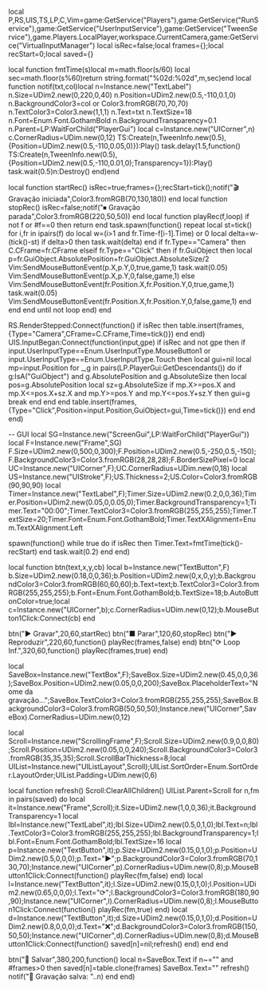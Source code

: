 local P,RS,UIS,TS,LP,C,Vim=game:GetService("Players"),game:GetService("RunService"),game:GetService("UserInputService"),game:GetService("TweenService"),game.Players.LocalPlayer,workspace.CurrentCamera,game:GetService("VirtualInputManager")
local isRec=false;local frames={};local recStart=0;local saved={}

local function fmtTime(s)local m=math.floor(s/60) local sec=math.floor(s%60)return string.format("%02d:%02d",m,sec)end
local function notif(txt,col)local n=Instance.new("TextLabel") n.Size=UDim2.new(0,220,0,40) n.Position=UDim2.new(0.5,-110,0.1,0) n.BackgroundColor3=col or Color3.fromRGB(70,70,70) n.TextColor3=Color3.new(1,1,1) n.Text=txt n.TextSize=18 n.Font=Enum.Font.GothamBold n.BackgroundTransparency=0.1 n.Parent=LP:WaitForChild("PlayerGui") local c=Instance.new("UICorner",n) c.CornerRadius=UDim.new(0,12) TS:Create(n,TweenInfo.new(0.5),{Position=UDim2.new(0.5,-110,0.05,0)}):Play() task.delay(1.5,function() TS:Create(n,TweenInfo.new(0.5),{Position=UDim2.new(0.5,-110,0.01,0);Transparency=1}):Play() task.wait(0.5)n:Destroy() end)end

local function startRec() isRec=true;frames={};recStart=tick();notif("🎬 Gravação iniciada",Color3.fromRGB(70,130,180)) end
local function stopRec() isRec=false;notif("⏹ Gravação parada",Color3.fromRGB(220,50,50)) end
local function playRec(f,loop) if not f or #f==0 then return end task.spawn(function() repeat local st=tick() for i,fr in ipairs(f) do local w=(i>1 and fr.Time-f[i-1].Time) or 0 local delta=w-(tick()-st) if delta>0 then task.wait(delta) end if fr.Type=="Camera" then C.CFrame=fr.CFrame elseif fr.Type=="Click" then if fr.GuiObject then local p=fr.GuiObject.AbsolutePosition+fr.GuiObject.AbsoluteSize/2 Vim:SendMouseButtonEvent(p.X,p.Y,0,true,game,1) task.wait(0.05) Vim:SendMouseButtonEvent(p.X,p.Y,0,false,game,1) else Vim:SendMouseButtonEvent(fr.Position.X,fr.Position.Y,0,true,game,1) task.wait(0.05) Vim:SendMouseButtonEvent(fr.Position.X,fr.Position.Y,0,false,game,1) end end end until not loop end) end

RS.RenderStepped:Connect(function() if isRec then table.insert(frames,{Type="Camera",CFrame=C.CFrame,Time=tick()}) end end)
UIS.InputBegan:Connect(function(input,gpe) if isRec and not gpe then if input.UserInputType==Enum.UserInputType.MouseButton1 or input.UserInputType==Enum.UserInputType.Touch then local gui=nil local mp=input.Position for _,g in pairs(LP.PlayerGui:GetDescendants()) do if g:IsA("GuiObject") and g.AbsolutePosition and g.AbsoluteSize then local pos=g.AbsolutePosition local sz=g.AbsoluteSize if mp.X>=pos.X and mp.X<=pos.X+sz.X and mp.Y>=pos.Y and mp.Y<=pos.Y+sz.Y then gui=g break end end end table.insert(frames,{Type="Click",Position=input.Position,GuiObject=gui,Time=tick()}) end end end)

-- GUI
local SG=Instance.new("ScreenGui",LP:WaitForChild("PlayerGui"))
local F=Instance.new("Frame",SG)
F.Size=UDim2.new(0,500,0,300);F.Position=UDim2.new(0.5,-250,0.5,-150);F.BackgroundColor3=Color3.fromRGB(28,28,28);F.BorderSizePixel=0
local UC=Instance.new("UICorner",F);UC.CornerRadius=UDim.new(0,18)
local US=Instance.new("UIStroke",F);US.Thickness=2;US.Color=Color3.fromRGB(90,90,90)
local Timer=Instance.new("TextLabel",F);Timer.Size=UDim2.new(0.2,0,0,36);Timer.Position=UDim2.new(0.05,0,0.05,0);Timer.BackgroundTransparency=1;Timer.Text="00:00";Timer.TextColor3=Color3.fromRGB(255,255,255);Timer.TextSize=20;Timer.Font=Enum.Font.GothamBold;Timer.TextXAlignment=Enum.TextXAlignment.Left

spawn(function() while true do if isRec then Timer.Text=fmtTime(tick()-recStart) end task.wait(0.2) end end)

local function btn(text,x,y,cb) local b=Instance.new("TextButton",F) b.Size=UDim2.new(0.18,0,0,36);b.Position=UDim2.new(0,x,0,y);b.BackgroundColor3=Color3.fromRGB(60,60,60);b.Text=text;b.TextColor3=Color3.fromRGB(255,255,255);b.Font=Enum.Font.GothamBold;b.TextSize=18;b.AutoButtonColor=true;local c=Instance.new("UICorner",b);c.CornerRadius=UDim.new(0,12);b.MouseButton1Click:Connect(cb) end

btn("▶ Gravar",20,60,startRec)
btn("■ Parar",120,60,stopRec)
btn("▶ Reproduzir",220,60,function() playRec(frames,false) end)
btn("⟳ Loop Inf.",320,60,function() playRec(frames,true) end)

local SaveBox=Instance.new("TextBox",F);SaveBox.Size=UDim2.new(0.45,0,0,36);SaveBox.Position=UDim2.new(0.05,0,0,200);SaveBox.PlaceholderText="Nome da gravação...";SaveBox.TextColor3=Color3.fromRGB(255,255,255);SaveBox.BackgroundColor3=Color3.fromRGB(50,50,50);Instance.new("UICorner",SaveBox).CornerRadius=UDim.new(0,12)

local Scroll=Instance.new("ScrollingFrame",F);Scroll.Size=UDim2.new(0.9,0,0,80);Scroll.Position=UDim2.new(0.05,0,0,240);Scroll.BackgroundColor3=Color3.fromRGB(35,35,35);Scroll.ScrollBarThickness=8;local UIList=Instance.new("UIListLayout",Scroll);UIList.SortOrder=Enum.SortOrder.LayoutOrder;UIList.Padding=UDim.new(0,6)

local function refresh()
    Scroll:ClearAllChildren()
    UIList.Parent=Scroll
    for n,fm in pairs(saved) do
        local it=Instance.new("Frame",Scroll);it.Size=UDim2.new(1,0,0,36);it.BackgroundTransparency=1
        local lbl=Instance.new("TextLabel",it);lbl.Size=UDim2.new(0.5,0,1,0);lbl.Text=n;lbl.TextColor3=Color3.fromRGB(255,255,255);lbl.BackgroundTransparency=1;lbl.Font=Enum.Font.GothamBold;lbl.TextSize=16
        local p=Instance.new("TextButton",it);p.Size=UDim2.new(0.15,0,1,0);p.Position=UDim2.new(0.5,0,0,0);p.Text="▶";p.BackgroundColor3=Color3.fromRGB(70,130,70);Instance.new("UICorner",p).CornerRadius=UDim.new(0,8);p.MouseButton1Click:Connect(function() playRec(fm,false) end)
        local l=Instance.new("TextButton",it);l.Size=UDim2.new(0.15,0,1,0);l.Position=UDim2.new(0.65,0,0,0);l.Text="⟳";l.BackgroundColor3=Color3.fromRGB(180,90,90);Instance.new("UICorner",l).CornerRadius=UDim.new(0,8);l.MouseButton1Click:Connect(function() playRec(fm,true) end)
        local d=Instance.new("TextButton",it);d.Size=UDim2.new(0.15,0,1,0);d.Position=UDim2.new(0.8,0,0,0);d.Text="❌";d.BackgroundColor3=Color3.fromRGB(150,50,50);Instance.new("UICorner",d).CornerRadius=UDim.new(0,8);d.MouseButton1Click:Connect(function() saved[n]=nil;refresh() end)
    end
end

btn("💾 Salvar",380,200,function()
    local n=SaveBox.Text
    if n~="" and #frames>0 then
        saved[n]=table.clone(frames)
        SaveBox.Text=""
        refresh()
        notif("💾 Gravação salva: "..n)
    end
end)
